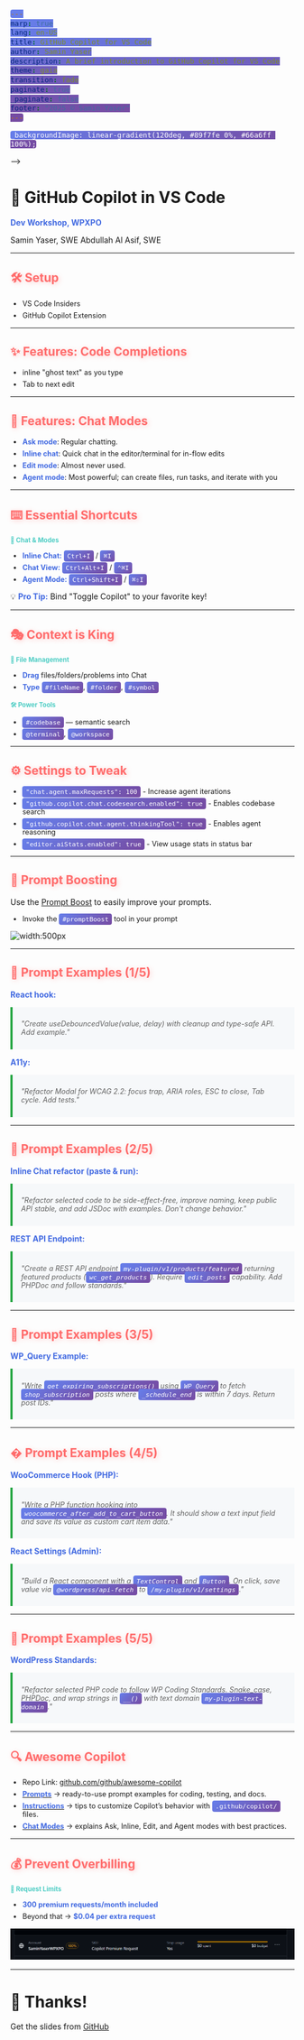 ```yaml
---
marp: true
lang: en-US
title: GitHub Copilot for VS Code
author: Samin Yaser
description: A brief introduction to GitHub Copilot for VS Code
theme: gaia
transition: fade
paginate: true
_paginate: false
footer: "2025 © Samin Yaser"
---
```


<!-- @format -->

    _backgroundImage: linear-gradient(120deg, #89f7fe 0%, #66a6ff 100%);
-->

# <!--fit--> 🤖 GitHub Copilot in VS Code

**Dev Workshop, WPXPO**

Samin Yaser, SWE
Abdullah Al Asif, SWE

---

## 🛠️ Setup

-   VS Code Insiders
-   GitHub Copilot Extension

<style>
/* Global (deduped) styles formerly repeated across multiple slides */
strong { color: royalblue; }
h2 { 
  color: #ff6b6b;
  text-shadow: 2px 2px 8px rgba(255,107,107,0.3);
  font-size: 1.5em;
}
h3 { 
  color: #4ecdc4; 
  margin-bottom: 0px;
  font-size: 0.8em;
}
code {
  background: linear-gradient(135deg, #667eea 0%, #764ba2 100%);
  color: white;
  padding: 3px 6px;
  border-radius: 4px;
  font-size: 0.9em;
}
ul { font-size: 0.9em; }
li { margin: 6px 0; }
blockquote { 
  background: #f6f8fa; 
  border-left: 4px solid #28a745; 
  padding: 10px 15px; 
  font-style: italic;
  font-size: 0.9em;
  margin: 10px 0;
}
</style>

---

## ✨ Features: Code Completions

-   inline "ghost text" as you type
-   Tab to next edit

---

## 💬 Features: Chat Modes

-   **Ask mode**: Regular chatting.
-   **Inline chat**: Quick chat in the editor/terminal for in-flow edits
-   **Edit mode**: Almost never used.
-   **Agent mode**: Most powerful; can create files, run tasks, and iterate with you

---

## ⌨️ Essential Shortcuts

<!-- ![bg right:40% opacity:0.8](https://images.unsplash.com/photo-1461749280684-dccba630e2f6?w=400) -->

### 💬 Chat & Modes

-   **Inline Chat:** `Ctrl+I` / `⌘I`
-   **Chat View:** `Ctrl+Alt+I` / `⌃⌘I`
-   **Agent Mode:** `Ctrl+Shift+I` / `⌘⇧I`

💡 **Pro Tip:** Bind "Toggle Copilot" to your favorite key!

---

## 🎭 Context is King

### 📂 File Management

-   **Drag** files/folders/problems into Chat
-   **Type** `#fileName`, `#folder`, `#symbol`

### 🛠️ Power Tools

-   `#codebase` — semantic search
-   `@terminal`, `@workspace`

<style scoped>
h2 { 
  color: #ff6b6b;
  text-shadow: 2px 2px 8px rgba(255,107,107,0.3);
  font-size: 1.5em;
}
h3 { 
  color: #4ecdc4; 
  margin-bottom: 0px;
  font-size: 0.8em;
}
code {
  background: linear-gradient(135deg, #667eea 0%, #764ba2 100%);
  color: white;
  padding: 3px 6px;
  border-radius: 4px;
  font-size: 0.9em;
}
ul { font-size: 0.9em; }
li { margin: 6px 0; }
</style>

---

## ⚙️ Settings to Tweak
- `"chat.agent.maxRequests": 100` - Increase agent iterations
- `"github.copilot.chat.codesearch.enabled": true` - Enables codebase search
- `"github.copilot.chat.agent.thinkingTool": true` - Enables agent reasoning
- `"editor.aiStats.enabled": true` - View usage stats in status bar

---

## 🚀 Prompt Boosting

Use the [Prompt Boost](https://marketplace.visualstudio.com/items?itemName=chrisdias.promptboost) to easily improve your prompts.

-   Invoke the `#promptBoost` tool in your prompt

![width:500px](./assets/pompt-boost.png)

---

## 📝 Prompt Examples (1/5)

**React hook:**

> "Create useDebouncedValue<T>(value, delay) with cleanup and type-safe API. Add example."

**A11y:**

> "Refactor Modal for WCAG 2.2: focus trap, ARIA roles, ESC to close, Tab cycle. Add tests."

---

## 🧪 Prompt Examples (2/5)

**Inline Chat refactor (paste & run):**

> "Refactor selected code to be side-effect-free, improve naming, keep public API stable, and add JSDoc with examples. Don't change behavior."

**REST API Endpoint:** 
> "Create a REST API endpoint `my-plugin/v1/products/featured` returning featured products (`wc_get_products`). Require `edit_posts` capability. Add PHPDoc and follow standards."  

---

## 🧪 Prompt Examples (3/5)

**WP_Query Example:**  
> "Write `get_expiring_subscriptions()` using `WP_Query` to fetch `shop_subscription` posts where `_schedule_end` is within 7 days. Return post IDs."  

---

## � Prompt Examples (4/5)

**WooCommerce Hook (PHP):**  
> "Write a PHP function hooking into `woocommerce_after_add_to_cart_button`. It should show a text input field and save its value as custom cart item data."  

**React Settings (Admin):**  
> "Build a React component with a `TextControl` and `Button`. On click, save value via `@wordpress/api-fetch` to `/my-plugin/v1/settings`."  

---

## 🧪 Prompt Examples (5/5)

**WordPress Standards:**  
> "Refactor selected PHP code to follow WP Coding Standards. Snake_case, PHPDoc, and wrap strings in `__()` with text domain `my-plugin-text-domain`."  

---

## 🔍 Awesome Copilot

- Repo Link: [github.com/github/awesome-copilot](https://github.com/github/awesome-copilot)
- [**Prompts**](https://github.com/github/awesome-copilot/blob/main/README.prompts.md) → ready-to-use prompt examples for coding, testing, and docs.  
- [**Instructions**](https://github.com/github/awesome-copilot/blob/main/README.instructions.md) → tips to customize Copilot’s behavior with `.github/copilot/` files.  
- [**Chat Modes**](https://github.com/github/awesome-copilot/blob/main/README.chatmodes.md) → explains Ask, Inline, Edit, and Agent modes with best practices.  

---

## 💰 Prevent Overbilling

### 🔎 Request Limits
- **300 premium requests/month included**  
- Beyond that → **$0.04 per extra request**

![height:120px](./assets/budget.png)

---
# 🙏 Thanks!

Get the slides from [GitHub](https://github.com/SaminYaser-work/copilot-presentation)
